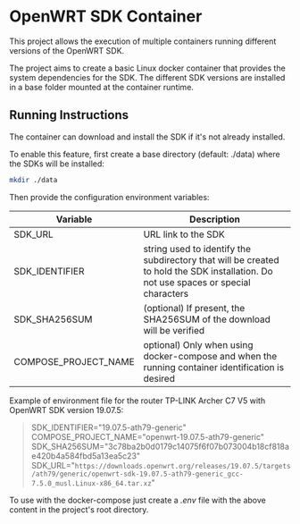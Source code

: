 # OpenWRT SDK Container

This project allows the execution of multiple containers running different versions of the OpenWRT SDK.

The project aims to create a basic Linux docker container that provides the system dependencies for the SDK. 
The different SDK versions are installed in a base folder mounted at the container runtime. 


## Running Instructions

The container can download and install the SDK if it's not already installed. 

To enable this feature, first create a base directory (default: ./data) where the SDKs will be installed:
```bash
mkdir ./data
```

Then provide the configuration environment variables:

| Variable | Description |
| -------- | ----------- |
| SDK_URL  | URL link to the SDK |
| SDK_IDENTIFIER | string used to identify the subdirectory that will be created to hold the SDK installation. Do not use spaces or special characters |
| SDK_SHA256SUM | (optional) If present, the SHA256SUM of the download will be verified |
| COMPOSE_PROJECT_NAME | optional) Only when using docker-compose and when the running container identification is desired |

Example of environment file for the router TP-LINK Archer C7 V5 with OpenWRT SDK version 19.07.5:
> SDK_IDENTIFIER="19.07.5-ath79-generic"  
> COMPOSE_PROJECT_NAME="openwrt-19.07.5-ath79-generic"  
> SDK_SHA256SUM="3c78ba2b0d0179c14075f6f07b073004b18cf818ae420b4a584fbd5a13ea5c23"  
> SDK_URL="`https://downloads.openwrt.org/releases/19.07.5/targets/ath79/generic/openwrt-sdk-19.07.5-ath79-generic_gcc-7.5.0_musl.Linux-x86_64.tar.xz`"

To use with the docker-compose just create a *.env* file with the above content in the project's root directory.
